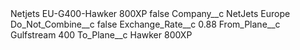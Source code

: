 <?xml version="1.0" encoding="UTF-8"?>
<CustomMetadata xmlns="http://soap.sforce.com/2006/04/metadata" xmlns:xsi="http://www.w3.org/2001/XMLSchema-instance" xmlns:xsd="http://www.w3.org/2001/XMLSchema">
    <label>Netjets EU-G400-Hawker 800XP</label>
    <protected>false</protected>
    <values>
        <field>Company__c</field>
        <value xsi:type="xsd:string">NetJets Europe</value>
    </values>
    <values>
        <field>Do_Not_Combine__c</field>
        <value xsi:type="xsd:boolean">false</value>
    </values>
    <values>
        <field>Exchange_Rate__c</field>
        <value xsi:type="xsd:double">0.88</value>
    </values>
    <values>
        <field>From_Plane__c</field>
        <value xsi:type="xsd:string">Gulfstream 400</value>
    </values>
    <values>
        <field>To_Plane__c</field>
        <value xsi:type="xsd:string">Hawker 800XP</value>
    </values>
</CustomMetadata>
